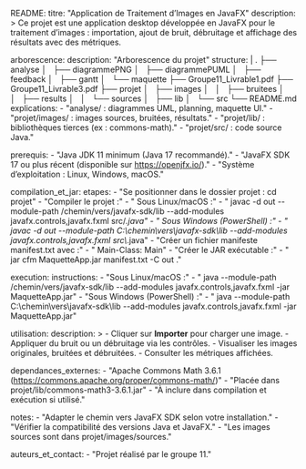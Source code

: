 README:
  titre: "Application de Traitement d’Images en JavaFX"
  description: >
    Ce projet est une application desktop développée en JavaFX pour le traitement d’images : importation, ajout de bruit, débruitage et affichage des résultats avec des métriques.

  arborescence:
    description: "Arborescence du projet"
    structure: |
      .
      ├── analyse
      │   ├── diagrammePNG
      │   ├── diagrammePUML
      │   ├── feedback
      │   ├── gantt
      │   └── maquette
      ├── Groupe11_Livrable1.pdf
      ├── Groupe11_Livrable3.pdf
      ├── projet
      │   ├── images
      │   │   ├── bruitees
      │   │   ├── results
      │   │   └── sources
      │   ├── lib
      │   └── src
      └── README.md
    explications:
      - "analyse/ : diagrammes UML, planning, maquette UI."
      - "projet/images/ : images sources, bruitées, résultats."
      - "projet/lib/ : bibliothèques tierces (ex : commons-math)."
      - "projet/src/ : code source Java."

  prerequis:
    - "Java JDK 11 minimum (Java 17 recommandé)."
    - "JavaFX SDK 17 ou plus récent (disponible sur https://openjfx.io/)."
    - "Système d’exploitation : Linux, Windows, macOS."

  compilation_et_jar:
    etapes:
      - "Se positionner dans le dossier projet : cd projet"
      - "Compiler le projet :"
      - "  Sous Linux/macOS :"
      - "    javac -d out --module-path /chemin/vers/javafx-sdk/lib --add-modules javafx.controls,javafx.fxml src/*.java"
      - "  Sous Windows (PowerShell) :"
      - "    javac -d out --module-path C:\\chemin\\vers\\javafx-sdk\\lib --add-modules javafx.controls,javafx.fxml src\\*.java"
      - "Créer un fichier manifeste manifest.txt avec :"
      - "  Main-Class: Main"
      - "Créer le JAR exécutable :"
      - "  jar cfm MaquetteApp.jar manifest.txt -C out ."

  execution:
    instructions:
      - "Sous Linux/macOS :"
      - "  java --module-path /chemin/vers/javafx-sdk/lib --add-modules javafx.controls,javafx.fxml -jar MaquetteApp.jar"
      - "Sous Windows (PowerShell) :"
      - "  java --module-path C:\\chemin\\vers\\javafx-sdk\\lib --add-modules javafx.controls,javafx.fxml -jar MaquetteApp.jar"

  utilisation:
    description: >
      - Cliquer sur **Importer** pour charger une image.
      - Appliquer du bruit ou un débruitage via les contrôles.
      - Visualiser les images originales, bruitées et débruitées.
      - Consulter les métriques affichées.

  dependances_externes:
    - "Apache Commons Math 3.6.1 (https://commons.apache.org/proper/commons-math/)"
    - "Placée dans projet/lib/commons-math3-3.6.1.jar"
    - "À inclure dans compilation et exécution si utilisé."

  notes:
    - "Adapter le chemin vers JavaFX SDK selon votre installation."
    - "Vérifier la compatibilité des versions Java et JavaFX."
    - "Les images sources sont dans projet/images/sources."

  auteurs_et_contact:
    - "Projet réalisé par le groupe 11."

